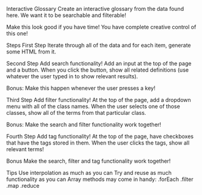 Interactive Glossary
Create an interactive glossary from the data found here. We want it to be searchable and filterable!

Make this look good if you have time! You have complete creative control of this one!

Steps
First Step
Iterate through all of the data and for each item, generate some HTML from it.

Second Step
Add search functionality! Add an input at the top of the page and a button. When you click the button, show all related definitions (use whatever the user typed in to show relevant results).

Bonus: Make this happen whenever the user presses a key!

Third Step
Add filter functionality! At the top of the page, add a dropdown menu with all of the class names. When the user selects one of those classes, show all of the terms from that particular class.

Bonus: Make the search and filter functionality work together!

Fourth Step
Add tag functionality! At the top of the page, have checkboxes that have the tags stored in them. When the user clicks the tags, show all relevant terms!

Bonus
Make the search, filter and tag functionality work together!

Tips
Use interpolation as much as you can
Try and reuse as much functionality as you can
Array methods may come in handy:
.forEach
.filter
.map
.reduce
